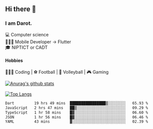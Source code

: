 ## Hi there 👋

### I am Darot.

💻 Computer science <br>
🧑🏻‍💻 Mobile Developer -> Flutter<br>
🎓 NIPTICT or CADT<br>

#### Hobbies 
🧑🏻‍💻 Coding  |  ⚽️ Football | 🏐 Volleyball | 🎮 Gaming<br>

<!-- [![Darot's GitHub stats](https://github-readme-stats.vercel.app/api?username=darot-chen)](https://github.com/darot-chen/github-readme-stats) -->
<!--
**darot-chen/darot-chen** is a ✨ _special_ ✨ repository because its `README.md` (this file) appears on your GitHub profile.

Here are some ideas to get you started:

- 🔭 I’m currently working on ...
- 🌱 I’m currently learning ...
- 👯 I’m looking to collaborate on ...
- 🤔 I’m looking for help with ...
- 💬 Ask me about ...
- 📫 How to reach me: ...
- 😄 Pronouns: ...
- ⚡ Fun fact: ...
-->

[![Anurag's github stats](https://github-readme-stats.vercel.app/api?username=darot-chen&count_private=true&theme=cobalt&show_icons=true)](https://github.com/darot-chen)
</br>
</br>
[![Top Langs](https://github-readme-stats.vercel.app/api/top-langs/?username=darot-chen&layout=compact&theme=cobalt)](https://github.com/darot-chen/)


<!--START_SECTION:waka-->

```txt
Dart         19 hrs 49 mins  ████████████████▒░░░░░░░░   65.93 %
JavaScript   2 hrs 47 mins   ██▒░░░░░░░░░░░░░░░░░░░░░░   09.29 %
TypeScript   1 hr 58 mins    █▓░░░░░░░░░░░░░░░░░░░░░░░   06.60 %
JSON         1 hr 56 mins    █▓░░░░░░░░░░░░░░░░░░░░░░░   06.46 %
YAML         43 mins         ▓░░░░░░░░░░░░░░░░░░░░░░░░   02.39 %
```

<!--END_SECTION:waka-->
